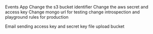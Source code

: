 Events App
Change the s3 bucket identifier
Change the aws secret and access key
Change mongo url for testing
change introspection and playground rules for production


Email sending
access key and secret key
file upload bucket